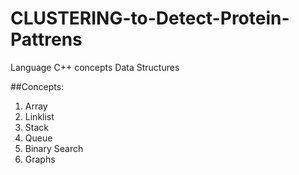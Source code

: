 # CLUSTERING-to-Detect-Protein-Pattrens

Language C++ concepts  Data Structures

##Concepts:

1. Array
2. Linklist
3. Stack
4. Queue
5. Binary Search 
6. Graphs


